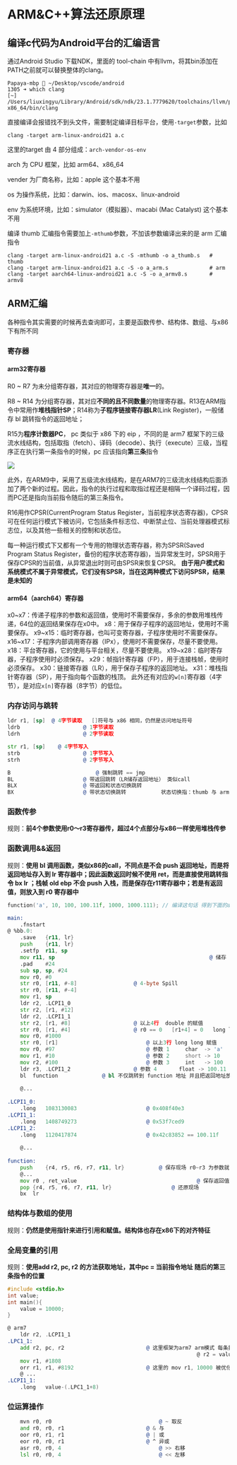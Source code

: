 # ARM&C++算法还原原理

## 编译c代码为Android平台的汇编语言

通过Android Studio 下载NDK，里面的 tool-chain 中有llvm，将其bin添加在PATH之前就可以替换整体的clang。

```shell
Papaya-mbp 🐳 ~/Desktop/vscode/android 
1305 ➜ which clang                                                                    [~]
/Users/liuxingyu/Library/Android/sdk/ndk/23.1.7779620/toolchains/llvm/prebuilt/darwin-x86_64/bin/clang
```

直接编译会报错找不到头文件，需要制定编译目标平台，使用`-target`参数，比如

```shell
clang -target arm-linux-android21 a.c
```

这里的target 由 4 部分组成：`arch-vendor-os-env`

arch 为 CPU 框架，比如 arm64、x86_64

vender 为厂商名称，比如：apple															          	这个基本不用

os 为操作系统，比如：darwin、ios、macosx、linux-android

env 为系统环境，比如：simulator（模拟器）、macabi (Mac Catalyst)                 这个基本不用

编译 thumb 汇编指令需要加上`-mthumb`参数，不加该参数编译出来的是 arm 汇编指令

```shell
clang -target arm-linux-android21 a.c -S -mthumb -o a_thumb.s   # thumb
clang -target arm-linux-android21 a.c -S -o a_arm.s             # arm
clang -target aarch64-linux-android21 a.c -S -o a_armv8.s       # armv8
```



## ARM汇编

各种指令其实需要的时候再去查询即可，主要是函数传参、结构体、数组、与x86下有所不同

### 寄存器

#### arm32寄存器

R0 ~ R7 为未分组寄存器，其对应的物理寄存器是**唯一**的。

R8 ~ R14 为分组寄存器，其对应**不同的且不同数量**的物理寄存器。R13在ARM指令中常用作**堆栈指针SP**；R14称为**子程序链接寄存器LR**(Link Register)，一般储存 bl 跳转指令的返回地址；

R15为**程序计数器PC**， pc 类似于 x86 下的 eip ，不同的是 arm7 框架下的三级流水线结构，包括取指（fetch）、译码（decode）、执行（execute）三级，当程序正在执行第一条指令的时候，pc 应该指向**第三条**指令

![](\picture\15266298788626.jpeg)

此外，在ARM9中，采用了五级流水线结构，是在ARM7的三级流水线结构后面添加了两个新的过程。因此，指令的执行过程和取指过程还是相隔一个译码过程，因而PC还是指向当前指令随后的第三条指令。 

R16用作CPSR(CurrentProgram Status Register，当前程序状态寄存器)，CPSR可在任何运行模式下被访问，它包括条件标志位、中断禁止位、当前处理器模式标志位，以及其他一些相关的控制和状态位。

每一种运行模式下又都有一个专用的物理状态寄存器，称为SPSR(Saved Program Status Register，备份的程序状态寄存器)，当异常发生时，SPSR用于保存CPSR的当前值，从异常退出时则可由SPSR来恢复CPSR。
**由于用户模式和系统模式不属于异常模式，它们没有SPSR，当在这两种模式下访问SPSR，结果是未知的**

#### arm64（aarch64）寄存器

x0~x7：传递子程序的参数和返回值，使用时不需要保存，多余的参数用堆栈传递，64位的返回结果保存在x0中。
x8：用于保存子程序的返回地址，使用时不需要保存。
x9~x15：临时寄存器，也叫可变寄存器，子程序使用时不需要保存。
x16~x17：子程序内部调用寄存器（IPx），使用时不需要保存，尽量不要使用。
x18：平台寄存器，它的使用与平台相关，尽量不要使用。
x19~x28：临时寄存器，子程序使用时必须保存。
x29：帧指针寄存器（FP），用于连接栈帧，使用时必须保存。
x30：链接寄存器（LR），用于保存子程序的返回地址。
x31：堆栈指针寄存器（SP），用于指向每个函数的栈顶。
此外还有对应的`w[n]`寄存器（4字节），是对应`x[n]`寄存器（8字节）的低位。

### 内存访问与跳转

```asm
ldr r1, [sp]  @ 4字节读取   []符号与 x86 相同，仍然是访问地址符号
ldrb					@ 1字节读取
ldrh					@ 2字节读取

str r1, [sp]	@ 4字节写入
strb					@ 1字节写入
strh					@ 2字节写入

B							@ 强制跳转 == jmp
BL						@ 带返回跳转（LR储存返回地址） 类似call
BLX						@ 带返回和状态切换跳转
BX						@ 带状态切换跳转           状态切换指：thumb 与 arm 之间的切换
```

### 函数传参

规则：**前4个参数使用r0～r3寄存器传，超过4个点部分与x86一样使用堆栈传参**

### 函数调用&&返回

规则：**使用 bl 调用函数，类似x86的call，不同点是不会 push 返回地址，而是将返回地址存入到 lr 寄存器中；因此函数返回时候不使用 ret，而是直接使用跳转指令 bx lr ；栈帧 old ebp 不会 push 入栈，而是保存在r11寄存器中；若是有返回值，则放入到 r0 寄存器中**

```c
function('a', 10, 100, 100.11f, 1000, 1000.111); // 编译这句话 得到下面的arm汇编代码
```

```asm
main:
	.fnstart
@ %bb.0:
	.save	{r11, lr}
	push	{r11, lr}
	.setfp	r11, sp
	mov	r11, sp													@ 储存 old sp
	.pad	#24
	sub	sp, sp, #24
	mov	r0, #0
	str	r0, [r11, #-8]                  @ 4-byte Spill
	str	r0, [r11, #-4]
	mov	r1, sp
	ldr	r2, .LCPI1_0
	str	r2, [r1, #12]
	ldr	r2, .LCPI1_1
	str	r2, [r1, #8]					@ 以上4行  double 的赋值
	str	r0, [r1, #4]					@ r0 == 0   [r1+4] = 0   long long 的高位的确是0
	mov	r0, #1000							
	str	r0, [r1]							@ 以上3行 long long 赋值
	mov	r0, #97								@ 参数 1     char  -> 'a'
	mov	r1, #10								@ 参数 2     short -> 10
	mov	r2, #100							@ 参数 3     int   -> 100
	ldr	r3, .LCPI1_2					@ 参数 4  	 float -> 100.11
	bl	function              @ bl 不仅跳转到 function 地址 并且把返回地址放进了 lr
	
	@...
	
.LCPI1_0:
	.long	1083130083                      @ 0x408f40e3
.LCPI1_1:
	.long	1408749273                      @ 0x53f7ced9
.LCPI1_2:
	.long	1120417874                      @ 0x42c83852 == 100.11f
	
	@...
	
function:
	push	{r4, r5, r6, r7, r11, lr}  			@ 保存现场 r0~r3 为参数就不用保存了 
	@...
	mov r0 , ret_value										@ 保存返回值到r0
	pop	{r4, r5, r6, r7, r11, lr}					@ 还原现场
	bx	lr																@ lr用来保存返回地址

```

### 结构体与数组的使用

规则：**仍然是使用指针来进行引用和赋值。结构体也存在x86下的对齐特征**

### 全局变量的引用

规则：**使用add r2, pc, r2 的方法获取地址，其中pc = 当前指令地址 随后的第三条指令的位置**

```c
#include <stdio.h>
int value;
int main(){
	value = 10000;
}
```

```asm
@ arm7
	ldr	r2, .LCPI1_1
.LPC1_1:
	add	r2, pc, r2							@ 这里框架为arm7 arm模式 每条指令长度为4 因此pc = .LPC1_1 + 8 
															@ r2 = value - (.LPC1_1 + 8) + .LPC1_1 + 8 = value 的地址
	mov	r1, #1808
	orr	r1, r1, #8192						@ 这里的 mov r1, 10000 被优化了一下
	@ ...
.LCPI1_1:
	.long	value-(.LPC1_1+8)
```

### 位运算操作

```asm
	mvn r0, r0									@ ~ 取反
	and r0, r0, r1							@ & 与
	oor r0, r1, r1							@ | 或
	eor r0, r0, r1							@ ^ 异或
	asr r0, r0, 4								@ >> 右移
	lsl r0, r0, 4								@ << 左移
```



